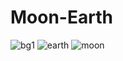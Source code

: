 # Moon-Earth
![bg1](https://github.com/SudiptaPandaa/Moon-Earth/assets/136814605/bd2dfb30-7fbe-43d6-b8ea-2454f983f1cf)
![earth](https://github.com/SudiptaPandaa/Moon-Earth/assets/136814605/f71bb4eb-a5fe-4737-b55a-073ffc4a3346)
![moon](https://github.com/SudiptaPandaa/Moon-Earth/assets/136814605/d4e95c08-f0e9-45f0-9b45-6cf85570c698)
